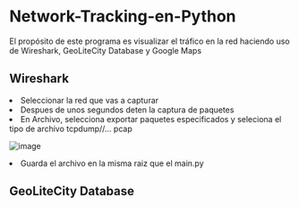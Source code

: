 # Network-Tracking-en-Python
El propósito de este programa es visualizar el tráfico en la red haciendo uso de Wireshark, GeoLiteCity Database y Google Maps

## Wireshark
<li>Seleccionar la red que vas a capturar</li> 
<li>Despues de unos segundos deten la captura de paquetes</li>
<li>En Archivo, selecciona exportar paquetes especificados y seleciona el tipo de archivo tcpdump//... pcap</li> 

![image](https://github.com/user-attachments/assets/0d1bac1e-5a50-473e-bc86-201d966e9b82)

<li>Guarda el archivo en la misma raiz que el main.py</li>

## GeoLiteCity Database
